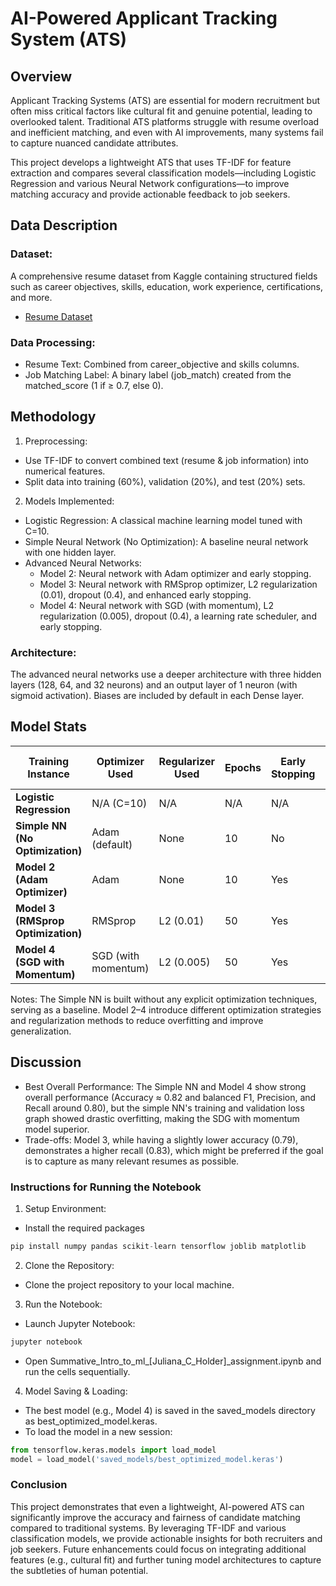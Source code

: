 # AI-Powered Applicant Tracking System (ATS)
## Overview
Applicant Tracking Systems (ATS) are essential for modern recruitment but often miss critical factors like cultural fit and genuine potential, leading to overlooked talent. Traditional ATS platforms struggle with resume overload and inefficient matching, and even with AI improvements, many systems fail to capture nuanced candidate attributes.

This project develops a lightweight ATS that uses TF-IDF for feature extraction and compares several classification models—including Logistic Regression and various Neural Network configurations—to improve matching accuracy and provide actionable feedback to job seekers.

## Data Description
### Dataset:
A comprehensive resume dataset from Kaggle containing structured fields such as career objectives, skills, education, work experience, certifications, and more.
- [Resume Dataset](https://www.kaggle.com/datasets/saugataroyarghya/resume-dataset/data)

### Data Processing:

- Resume Text: Combined from career_objective and skills columns.
- Job Matching Label: A binary label (job_match) created from the matched_score (1 if ≥ 0.7, else 0).


## Methodology
1. Preprocessing:
- Use TF-IDF to convert combined text (resume & job information) into numerical features.
- Split data into training (60%), validation (20%), and test (20%) sets.
  
2. Models Implemented:
- Logistic Regression: A classical machine learning model tuned with C=10.
- Simple Neural Network (No Optimization): A baseline neural network with one hidden layer.
- Advanced Neural Networks:
   - Model 2: Neural network with Adam optimizer and early stopping.
   - Model 3: Neural network with RMSprop optimizer, L2 regularization (0.01), dropout (0.4), and enhanced early stopping.
   - Model 4: Neural network with SGD (with momentum), L2 regularization (0.005), dropout (0.4), a learning rate scheduler, and early stopping.

### Architecture:
The advanced neural networks use a deeper architecture with three hidden layers (128, 64, and 32 neurons) and an output layer of 1 neuron (with sigmoid activation). Biases are included by default in each Dense layer.

## Model Stats

| Training Instance               | Optimizer Used           | Regularizer Used | Epochs | Early Stopping | Number of Layers | Learning Rate | Accuracy | F1 Score | Precision | Recall |
|---------------------------------|--------------------------|------------------|--------|----------------|------------------|---------------|----------|----------|-----------|--------|
| **Logistic Regression**         | N/A (C=10)               | N/A              | N/A    | N/A            | N/A              | N/A           | 0.77     | 0.75     | 0.75      | 0.75   |
| **Simple NN (No Optimization)** | Adam (default)           | None             | 10     | No             | 1                | Default (~0.001) | 0.82  | 0.81     | 0.80      | 0.81   |
| **Model 2 (Adam Optimizer)**    | Adam                     | None             | 10     | Yes            | 3                | 0.01          | 0.81     | 0.80     | 0.80      | 0.80   |
| **Model 3 (RMSprop Optimization)** | RMSprop               | L2 (0.01)        | 50     | Yes            | 3                | 0.001         | 0.79     | 0.78     | 0.75      | 0.83   |
| **Model 4 (SGD with Momentum)** | SGD (with momentum)      | L2 (0.005)       | 50     | Yes            | 3                | 0.01          | 0.82     | 0.81     | 0.80      | 0.81   |


Notes:
The Simple NN is built without any explicit optimization techniques, serving as a baseline.
Model 2–4 introduce different optimization strategies and regularization methods to reduce overfitting and improve generalization.

## Discussion
- Best Overall Performance:
  The Simple NN and Model 4 show strong overall performance (Accuracy ≈ 0.82 and balanced F1, Precision, and Recall around 0.80), but the simple NN's training and validation loss graph showed drastic overfitting, making the SDG with momentum model superior.
- Trade-offs:
  Model 3, while having a slightly lower accuracy (0.79), demonstrates a higher recall (0.83), which might be preferred if the goal is to capture as many relevant resumes as possible.

### Instructions for Running the Notebook
1. Setup Environment:
- Install the required packages
```python
pip install numpy pandas scikit-learn tensorflow joblib matplotlib
```
2. Clone the Repository:
- Clone the project repository to your local machine.
  
3. Run the Notebook:
- Launch Jupyter Notebook:
```python
jupyter notebook
```
- Open Summative_Intro_to_ml_[Juliana_C_Holder]_assignment.ipynb and run the cells sequentially.
  
4. Model Saving & Loading:
- The best model (e.g., Model 4) is saved in the saved_models directory as best_optimized_model.keras.
- To load the model in a new session:
```python
from tensorflow.keras.models import load_model
model = load_model('saved_models/best_optimized_model.keras')
```
### Conclusion
This project demonstrates that even a lightweight, AI-powered ATS can significantly improve the accuracy and fairness of candidate matching compared to traditional systems. By leveraging TF-IDF and various classification models, we provide actionable insights for both recruiters and job seekers. Future enhancements could focus on integrating additional features (e.g., cultural fit) and further tuning model architectures to capture the subtleties of human potential.


